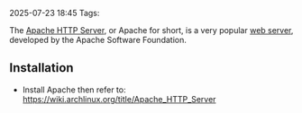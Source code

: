 2025-07-23 18:45
Tags: 

The [Apache HTTP Server](https://en.wikipedia.org/wiki/Apache_HTTP_Server "wikipedia:Apache HTTP Server"), or Apache for short, is a very popular [web server](https://wiki.archlinux.org/title/Web_server "Web server"), developed by the Apache Software Foundation.

## Installation

- Install Apache then refer to: https://wiki.archlinux.org/title/Apache_HTTP_Server
